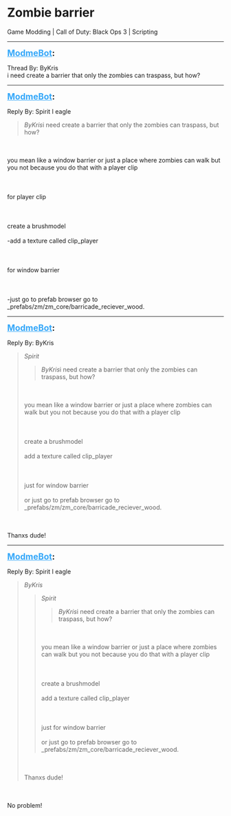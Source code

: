 # Zombie barrier
Game Modding | Call of Duty: Black Ops 3 | Scripting

---
<strong style="font-size: 1.4em;"><span style="text-decoration: underline;text-decoration-color: #34a7f9;"><span style="color:#34a7f9;">ModmeBot</span></span>:</strong>

<p>Thread By: ByKris<br />i need create a barrier that only the zombies can traspass, but how?</p>

---
<strong style="font-size: 1.4em;"><span style="text-decoration: underline;text-decoration-color: #34a7f9;"><span style="color:#34a7f9;">ModmeBot</span></span>:</strong>

<p>Reply By: Spirit I eagle<br /><blockquote><em>ByKris</em>i need create a barrier that only the zombies can traspass, but how?</blockquote><br /><br />you mean like a window barrier or just a place where zombies can walk but you not because you do that with a player clip<br /><br /><br /><br />for player clip<br /><br /><br /><br />create a brushmodel <br /><br />-add a texture called clip_player<br /><br /><br /><br />for window barrier<br /><br /><br /><br />-just go to prefab browser go to _prefabs/zm/zm_core/barricade_reciever_wood.</p>

---
<strong style="font-size: 1.4em;"><span style="text-decoration: underline;text-decoration-color: #34a7f9;"><span style="color:#34a7f9;">ModmeBot</span></span>:</strong>

<p>Reply By: ByKris<br /><blockquote><em>Spirit</em><blockquote><em>ByKris</em>i need create a barrier that only the zombies can traspass, but how?</blockquote><br /><br />you mean like a window barrier or just a place where zombies can walk but you not because you do that with a player clip<br /><br /><br /><br />create a brushmodel <br /><br />add a texture called clip_player<br /><br /><br /><br />just for window barrier<br /><br />or just go to prefab browser go to _prefabs/zm/zm_core/barricade_reciever_wood.</blockquote><br /><br />Thanxs dude!</p>

---
<strong style="font-size: 1.4em;"><span style="text-decoration: underline;text-decoration-color: #34a7f9;"><span style="color:#34a7f9;">ModmeBot</span></span>:</strong>

<p>Reply By: Spirit I eagle<br /><blockquote><em>ByKris</em><blockquote><em>Spirit</em><blockquote><em>ByKris</em>i need create a barrier that only the zombies can traspass, but how?</blockquote><br /><br />you mean like a window barrier or just a place where zombies can walk but you not because you do that with a player clip<br /><br /><br /><br />create a brushmodel <br /><br />add a texture called clip_player<br /><br /><br /><br />just for window barrier<br /><br />or just go to prefab browser go to _prefabs/zm/zm_core/barricade_reciever_wood.</blockquote><br /><br />Thanxs dude!</blockquote><br /><br />No problem!</p>
